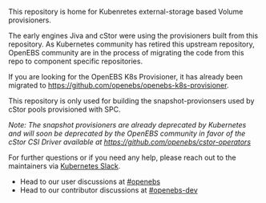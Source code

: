 This repository is home for Kubenretes external-storage based Volume provisioners. 

The early engines Jiva and cStor were using the provisioners built from this repository. As Kubernetes community has retired this upstream repository, OpenEBS community are in the process of migrating the code from this repo to component specific repositories. 

If you are looking for the OpenEBS K8s Provisioner, it has already been migrated to https://github.com/openebs/openebs-k8s-provisioner.

This repository is only used for building the snapshot-provionsers used by cStor pools provisioned with SPC. 

_Note: The snapshot provisioners are already deprecated by Kubernetes and will soon be deprecated by the OpenEBS community in favor of the cStor CSI Driver available at https://github.com/openebs/cstor-operators_

For further questions or if you need any help, please reach out to the maintainers via [Kubernetes Slack](https://kubernetes.slack.com).
  * Head to our user discussions at [#openebs](https://kubernetes.slack.com/messages/openebs/)
  * Head to our contributor discussions at [#openebs-dev](https://kubernetes.slack.com/messages/openebs-dev/)

